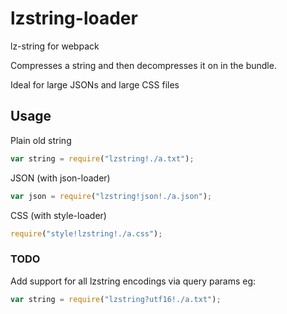 # lzstring-loader
lz-string for webpack

Compresses a string and then decompresses it on in the bundle.

Ideal for large JSONs and large CSS files

## Usage

Plain old string
```javascript
var string = require("lzstring!./a.txt");
```
JSON (with json-loader)
```javascript
var json = require("lzstring!json!./a.json");
```

CSS (with style-loader)
```javascript
require("style!lzstring!./a.css");
```

### TODO

Add support for all lzstring encodings via query params
eg:
```javascript
var string = require("lzstring?utf16!./a.txt");
```
